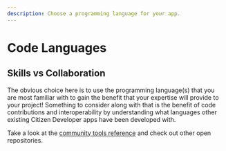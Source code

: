 ```yaml
---
description: Choose a programming language for your app.
---
```


# Code Languages

## Skills vs Collaboration

The obvious choice here is to use the programming language(s) that you are most familiar with to gain the benefit that your expertise will provide to your project! Something to consider along with that is the benefit of code contributions and interoperability by understanding what languages other existing Citizen Developer apps have been developed with.&#x20;

Take a look at the [community tools reference](../reference-lists/community-tools-reference.md) and check out other open repositories.

